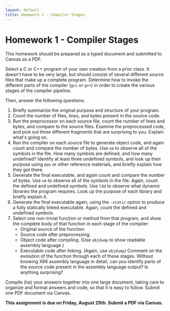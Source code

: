 ```yaml
---
layout: default
title: Homework 1 - Compiler Stages
---
```


# Homework 1 - Compiler Stages

This homework should be prepared as a typed document and submitted to Canvas as a PDF.

Select a C or C++ program of your own
creation from a prior class.  It doesn't have to be very large,
but should consist of several different source files that make up a complete program.
Determine how to invoke the
different parts of the compiler (`gcc` or `g++`) in order
to create the various stages of the compiler pipeline.

Then, answer the following questions:
1. Briefly summarize the original purpose and structure of your program.
2. Count the number of files, lines, and bytes present in the source code.
3. Run the preprocessor on each source file, count the number of lines and bytes, and compare to the source files.  Examine the preprocessed code, and pick out three different fragments that are surprising to you.  Explain what's going on.
4. Run the compiler on each source file to generate object code, and again count and compare the number of bytes.  Use `nm` to observe all of the symbols in the file.  How many symbols are defined, and how many undefined?  Identify at least three undefined symbols, and look up their purpose using `man` or other reference materials, and briefly explain how they got there.
5. Generate the final executable, and again count and compare the number of bytes.  Use `nm` to observe all of the symbols in the file.  Again, count the defined and undefined symbols.  Use `ldd` to observe what dynamic libraries the program requires.  Look up the purpose of each library and briefly explain it.
6. Generate the final executable again, using the `-static` option to produce a fully statically linked executable.  Again, count the defined and undefined symbols.
7. Select one non-trivial function or method from that program, and show the complete body of that function in each stage of the compiler:
   - Original source of the function.
   - Source code after preprocessing.
   - Object code after compiling. (Use `objdump` to show readable assembly language.)
   - Executable code after linking. (Again, use `objdump`)
Comment on the evolution of the function through each of these stages.
Without knowing X86 assembly language in detail, can you identify parts
of the source code present in the assembly language output?
Is anything surprising?

Compile (ha) your answers together into one large document, taking care
to organize and format answers and code, so that it is easy to follow.
Submit one PDF document via Canvas.

**This assignment is due on Friday, August 29th.  Submit a PDF via Canvas.**

